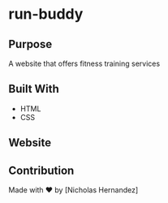 # run-buddy

## Purpose
A website that offers fitness training services

## Built With
* HTML
* CSS

## Website

## Contribution
Made with ❤️ by [Nicholas Hernandez]
